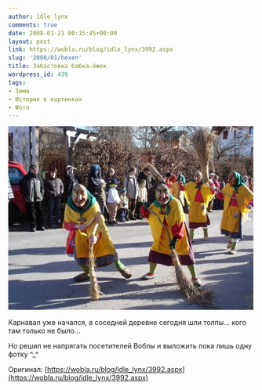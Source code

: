 ```yaml
---
author: idle_lynx
comments: true
date: 2008-01-21 00:15:45+00:00
layout: post
link: https://wobla.ru/blog/idle_lynx/3992.aspx
slug: '2008/01/hexen'
title: Забастовка бабка-ёжек
wordpress_id: 439
tags:
- Зима
- История в картинках
- Фото
---
```


![Pre-Carnival - Witches](images/2008/02/a1ce0f95-b86d-4368-a7fe-e84ac6e72ee6.jpg)

Карнавал уже начался, в соседней деревне сегодня шли толпы... кого там только не было...

Но решил не напрягать посетителей Воблы и выложить пока лишь одну фотку ^_^

Оригинал: [https://wobla.ru/blog/idle_lynx/3992.aspx](https://wobla.ru/blog/idle_lynx/3992.aspx)
